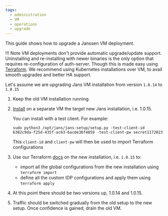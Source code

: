 ```yaml
---
tags:
  - administration
  - VM
  - operations
  - upgrade
---
```


This guide shows how to upgrade a Janssen VM deployment.

!!! Note
    VM deployments don't provide automatic upgrade/update support. 
    Uninstalling and re-installing with newer binaries is the only option that requires re-configuration of auth-server. 
    Though this is made easy using [Terraform](../terraform/README.md). 
    We recommend using Kubernetes installations over VM, to avail smooth upgrades and better HA support.


Let's assume we are upgrading Jans VM installation from version `1.0.14` to `1.0.15`

1. Keep the old VM installation running.

2. [Install](../install/vm-install/README.md) on a separate VM the target new Jans installation, i.e. 1.0.15.

    You can install with a test client. For example:

    `sudo python3 /opt/jans/jans-setup/setup.py -test-client-id 6382c9da-f25d-435f-ac63-6acde36f4859 -test-client-pw secret1172023`

    This `client-id` and `client-pw` will then be used to import Terraform configurations

3. Use our Terraform [docs](../terraform/README.md) on the new installation, i.e. `1.0.15` to:
    - import all the global configurations from the new installation using `terraform import`
    - define all the custom IDP configurations and apply them using `terraform apply`
   
4. At this point there should be two versions up, 1.0.14 and 1.0.15.

5. Traffic should be switched gradually from the old setup to the new setup.
   Once confidence is gained, drain the old VM.